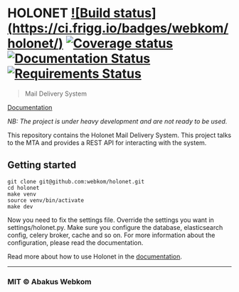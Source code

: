 # HOLONET [![Build status] (https://ci.frigg.io/badges/webkom/holonet/)](https://ci.frigg.io/webkom/holonet/last/) [![Coverage status](http://ci.frigg.io/badges/coverage/webkom/holonet/)](https://ci.frigg.io/webkom/holonet/last/) [![Documentation Status](https://readthedocs.org/projects/holonet/badge/?version=latest)](http://holonet.readthedocs.org) [![Requirements Status](https://requires.io/github/webkom/holonet/requirements.svg?branch=master)](https://requires.io/github/webkom/holonet/requirements/?branch=master)
> Mail Delivery System

[Documentation](http://holonet.readthedocs.org/)

*NB: The project is under heavy development and are not ready to be used.*

This repository contains the Holonet Mail Delivery System. This project talks to the MTA and 
provides a REST API for interacting with the system.

## Getting started
```
git clone git@github.com:webkom/holonet.git
cd holonet
make venv
source venv/bin/activate
make dev
```

Now you need to fix the settings file. Override the settings you want in settings/holonet.py.
Make sure you configure the database, elasticsearch config, celery broker, cache and so on. For 
more information about the configuration, please read the documentation.

Read more about how to use Holonet in the [documentation](http://holonet.readthedocs.org/).

---

### MIT © Abakus Webkom
